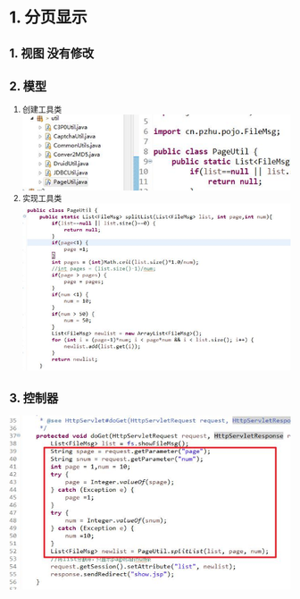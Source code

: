 # 1. 分页显示
## 1. 视图 没有修改
## 2. 模型
1. 创建工具类
![](day11_files/1.jpg)
2. 实现工具类
![](day11_files/2.jpg)
## 3. 控制器
![](day11_files/3.jpg)
